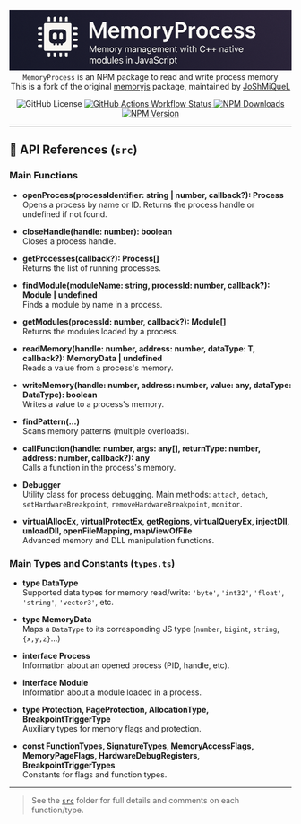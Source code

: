 <p align="center">
  <img alt="Banner" src="assets/banner.png">
  <br>
  <code>MemoryProcess</code> is an NPM package to read and write process memory
  <br>
  This is a fork of the original <a href="https://github.com/Rob--/memoryjs">memoryjs</a> package, maintained by <a href="https://github.com/JoShMiQueL">JoShMiQueL</a>
</p>

<p align="center">
  <img alt="GitHub License" src="https://img.shields.io/github/license/JoShMiQueL/memoryprocess">
  <a href="https://github.com/JoShMiQueL/memoryprocess/actions/workflows/publish-npm.yml" target="_blank">
    <img alt="GitHub Actions Workflow Status" src="https://img.shields.io/github/actions/workflow/status/JoShMiQueL/memoryprocess/release.yml?branch=master&style=flat&logo=npm&label=Publish%20to%20npm">
  </a>
  <a href="https://www.npmjs.com/package/memoryprocess" target="_blank">
    <img alt="NPM Downloads" src="https://img.shields.io/npm/dy/memoryprocess">
  </a>
  <a href="https://www.npmjs.com/package/memoryprocess" target="_blank">
    <img alt="NPM Version" src="https://img.shields.io/npm/v/memoryprocess">
  </a>
</p>

---

## 📖 API References (`src`)

### Main Functions

- **openProcess(processIdentifier: string | number, callback?): Process**  
  Opens a process by name or ID. Returns the process handle or undefined if not found.

- **closeHandle(handle: number): boolean**  
  Closes a process handle.

- **getProcesses(callback?): Process[]**  
  Returns the list of running processes.

- **findModule(moduleName: string, processId: number, callback?): Module | undefined**  
  Finds a module by name in a process.

- **getModules(processId: number, callback?): Module[]**  
  Returns the modules loaded by a process.

- **readMemory<T extends DataType>(handle: number, address: number, dataType: T, callback?): MemoryData<T> | undefined**  
  Reads a value from a process's memory.

- **writeMemory(handle: number, address: number, value: any, dataType: DataType): boolean**  
  Writes a value to a process's memory.

- **findPattern(...)**  
  Scans memory patterns (multiple overloads).

- **callFunction(handle: number, args: any[], returnType: number, address: number, callback?): any**  
  Calls a function in the process's memory.

- **Debugger**  
  Utility class for process debugging. Main methods: `attach`, `detach`, `setHardwareBreakpoint`, `removeHardwareBreakpoint`, `monitor`.

- **virtualAllocEx, virtualProtectEx, getRegions, virtualQueryEx, injectDll, unloadDll, openFileMapping, mapViewOfFile**  
  Advanced memory and DLL manipulation functions.

### Main Types and Constants (`types.ts`)

- **type DataType**  
  Supported data types for memory read/write: `'byte'`, `'int32'`, `'float'`, `'string'`, `'vector3'`, etc.

- **type MemoryData<T extends DataType>**  
  Maps a `DataType` to its corresponding JS type (`number`, `bigint`, `string`, `{x,y,z}`...)

- **interface Process**  
  Information about an opened process (PID, handle, etc).

- **interface Module**  
  Information about a module loaded in a process.

- **type Protection, PageProtection, AllocationType, BreakpointTriggerType**  
  Auxiliary types for memory flags and protection.

- **const FunctionTypes, SignatureTypes, MemoryAccessFlags, MemoryPageFlags, HardwareDebugRegisters, BreakpointTriggerTypes**  
  Constants for flags and function types.

---

> See the [`src`](./src) folder for full details and comments on each function/type.
